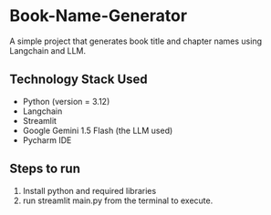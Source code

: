 # Book-Name-Generator
 A simple project that generates book title and chapter names using Langchain and LLM.

## Technology Stack Used
  * Python (version = 3.12)
  * Langchain
  * Streamlit
  * Google Gemini 1.5 Flash (the LLM used)
  * Pycharm IDE 

## Steps to run
1. Install python and required libraries
2. run streamlit main.py from the terminal to execute.
